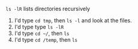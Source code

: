 `ls -lR` lists directories recursively 

1. I'd type `cd tmp`, then `ls -l` and look at the files.
2. I'd type type `ls -lR`
3. I'd type `cd ~/`, then `ls`
4. I'd type `cd /temp`, then `ls`

